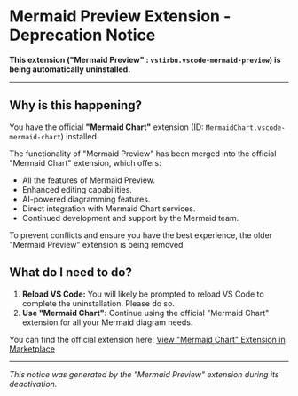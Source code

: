 # Mermaid Preview Extension - Deprecation Notice

**This extension ("Mermaid Preview" : `vstirbu.vscode-mermaid-preview`) is being automatically uninstalled.**

---

## Why is this happening?

You have the official **"Mermaid Chart"** extension (ID: `MermaidChart.vscode-mermaid-chart`) installed.

The functionality of "Mermaid Preview" has been merged into the official "Mermaid Chart" extension, which offers:

*   All the features of Mermaid Preview.
*   Enhanced editing capabilities.
*   AI-powered diagramming features.
*   Direct integration with Mermaid Chart services.
*   Continued development and support by the Mermaid team.

To prevent conflicts and ensure you have the best experience, the older "Mermaid Preview" extension is being removed.

## What do I need to do?

1.  **Reload VS Code:** You will likely be prompted to reload VS Code to complete the uninstallation. Please do so.
2.  **Use "Mermaid Chart":** Continue using the official "Mermaid Chart" extension for all your Mermaid diagram needs.

You can find the official extension here:
[View "Mermaid Chart" Extension in Marketplace](vscode:extension/MermaidChart.vscode-mermaid-chart)

---

*This notice was generated by the "Mermaid Preview" extension during its deactivation.*

